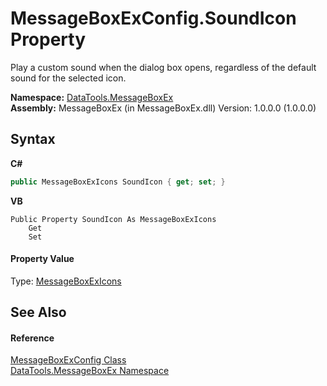# MessageBoxExConfig.SoundIcon Property 
 

Play a custom sound when the dialog box opens, regardless of the default sound for the selected icon.

**Namespace:**&nbsp;<a href="N_DataTools_MessageBoxEx.md">DataTools.MessageBoxEx</a><br />**Assembly:**&nbsp;MessageBoxEx (in MessageBoxEx.dll) Version: 1.0.0.0 (1.0.0.0)

## Syntax

**C#**<br />
``` C#
public MessageBoxExIcons SoundIcon { get; set; }
```

**VB**<br />
``` VB
Public Property SoundIcon As MessageBoxExIcons
	Get
	Set
```


#### Property Value
Type: <a href="T_DataTools_MessageBoxEx_MessageBoxExIcons.md">MessageBoxExIcons</a>

## See Also


#### Reference
<a href="T_DataTools_MessageBoxEx_MessageBoxExConfig.md">MessageBoxExConfig Class</a><br /><a href="N_DataTools_MessageBoxEx.md">DataTools.MessageBoxEx Namespace</a><br />